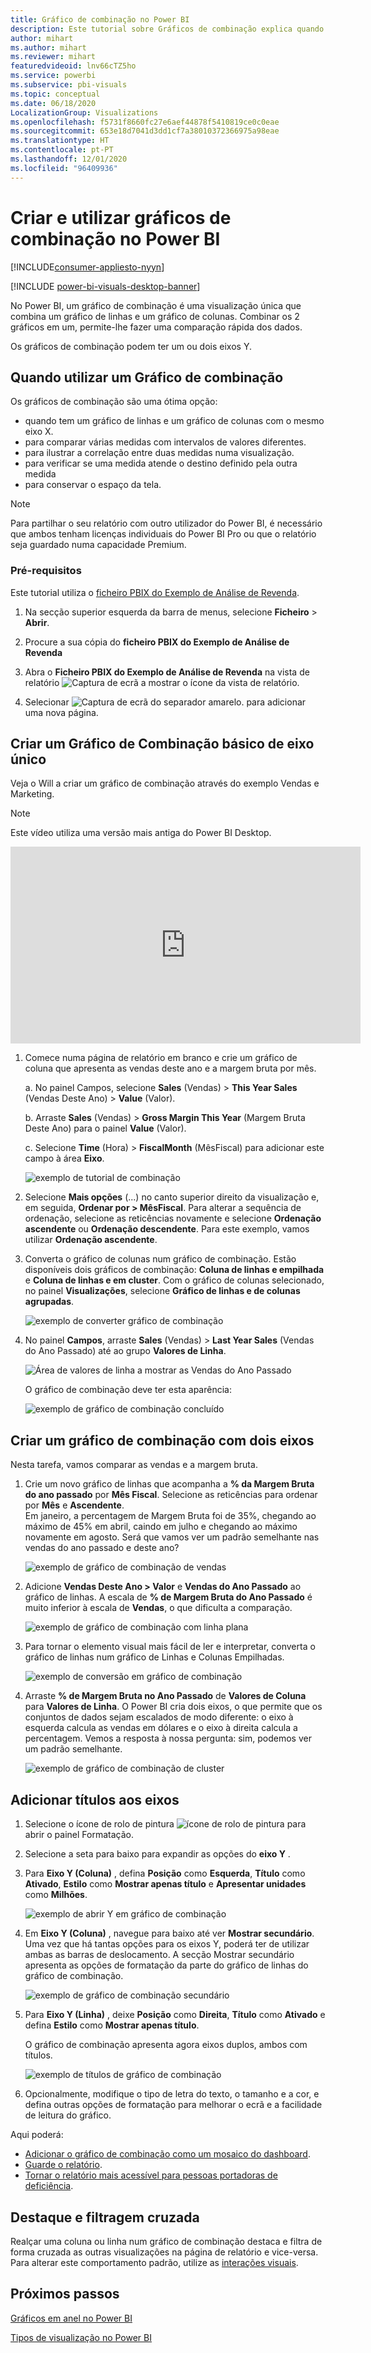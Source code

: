 ```yaml
---
title: Gráfico de combinação no Power BI
description: Este tutorial sobre Gráficos de combinação explica quando utilizá-los e como criá-los no serviço Power BI e Desktop.
author: mihart
ms.author: mihart
ms.reviewer: mihart
featuredvideoid: lnv66cTZ5ho
ms.service: powerbi
ms.subservice: pbi-visuals
ms.topic: conceptual
ms.date: 06/18/2020
LocalizationGroup: Visualizations
ms.openlocfilehash: f5731f8660fc27e6aef44878f5410819ce0c0eae
ms.sourcegitcommit: 653e18d7041d3dd1cf7a38010372366975a98eae
ms.translationtype: HT
ms.contentlocale: pt-PT
ms.lasthandoff: 12/01/2020
ms.locfileid: "96409936"
---
```

# <a name="create-and-use-combo-charts-in-power-bi"></a>Criar e utilizar gráficos de combinação no Power BI

[!INCLUDE[consumer-appliesto-nyyn](../includes/consumer-appliesto-nyyn.md)]

[!INCLUDE [power-bi-visuals-desktop-banner](../includes/power-bi-visuals-desktop-banner.md)]

No Power BI, um gráfico de combinação é uma visualização única que combina um gráfico de linhas e um gráfico de colunas. Combinar os 2 gráficos em um, permite-lhe fazer uma comparação rápida dos dados.

Os gráficos de combinação podem ter um ou dois eixos Y.

## <a name="when-to-use-a-combo-chart"></a>Quando utilizar um Gráfico de combinação
Os gráficos de combinação são uma ótima opção:

* quando tem um gráfico de linhas e um gráfico de colunas com o mesmo eixo X.
* para comparar várias medidas com intervalos de valores diferentes.
* para ilustrar a correlação entre duas medidas numa visualização.
* para verificar se uma medida atende o destino definido pela outra medida
* para conservar o espaço da tela.

> [!NOTE]
> Para partilhar o seu relatório com outro utilizador do Power BI, é necessário que ambos tenham licenças individuais do Power BI Pro ou que o relatório seja guardado numa capacidade Premium.

### <a name="prerequisites"></a>Pré-requisitos
Este tutorial utiliza o [ficheiro PBIX do Exemplo de Análise de Revenda](https://download.microsoft.com/download/9/6/D/96DDC2FF-2568-491D-AAFA-AFDD6F763AE3/Retail%20Analysis%20Sample%20PBIX.pbix).

1. Na secção superior esquerda da barra de menus, selecione **Ficheiro** > **Abrir**.
   
2. Procure a sua cópia do **ficheiro PBIX do Exemplo de Análise de Revenda**

1. Abra o **Ficheiro PBIX do Exemplo de Análise de Revenda** na vista de relatório ![Captura de ecrã a mostrar o ícone da vista de relatório](media/power-bi-visualization-kpi/power-bi-report-view.png).

1. Selecionar ![Captura de ecrã do separador amarelo.](media/power-bi-visualization-kpi/power-bi-yellow-tab.png) para adicionar uma nova página.



## <a name="create-a-basic-single-axis-combo-chart"></a>Criar um Gráfico de Combinação básico de eixo único
Veja o Will a criar um gráfico de combinação através do exemplo Vendas e Marketing.
   > [!NOTE]
   > Este vídeo utiliza uma versão mais antiga do Power BI Desktop.
   > 
   > 
<iframe width="560" height="315" src="https://www.youtube.com/embed/lnv66cTZ5ho?list=PL1N57mwBHtN0JFoKSR0n-tBkUJHeMP2cP" frameborder="0" allowfullscreen></iframe>  

<a name="create"></a>

1. Comece numa página de relatório em branco e crie um gráfico de coluna que apresenta as vendas deste ano e a margem bruta por mês.

    a.  No painel Campos, selecione **Sales** (Vendas) \> **This Year Sales** (Vendas Deste Ano)  > **Value** (Valor).

    b.  Arraste **Sales** (Vendas) \> **Gross Margin This Year** (Margem Bruta Deste Ano) para o painel **Value** (Valor).

    c. Selecione **Time** (Hora) \> **FiscalMonth** (MêsFiscal) para adicionar este campo à área **Eixo**.

    ![exemplo de tutorial de combinação](media/power-bi-visualization-combo-chart/combotutorial1new.png)
5. Selecione **Mais opções** (...) no canto superior direito da visualização e, em seguida, **Ordenar por > MêsFiscal**. Para alterar a sequência de ordenação, selecione as reticências novamente e selecione **Ordenação ascendente** ou **Ordenação descendente**. Para este exemplo, vamos utilizar **Ordenação ascendente**.

6. Converta o gráfico de colunas num gráfico de combinação. Estão disponíveis dois gráficos de combinação: **Coluna de linhas e empilhada** e **Coluna de linhas e em cluster**. Com o gráfico de colunas selecionado, no painel **Visualizações**, selecione **Gráfico de linhas e de colunas agrupadas**.

    ![exemplo de converter gráfico de combinação](media/power-bi-visualization-combo-chart/converttocombo-new2.png)
7. No painel **Campos**, arraste **Sales** (Vendas) \> **Last Year Sales** (Vendas do Ano Passado) até ao grupo **Valores de Linha**.

   ![Área de valores de linha a mostrar as Vendas do Ano Passado](media/power-bi-visualization-combo-chart/linevaluebucket.png)

   O gráfico de combinação deve ter esta aparência:

   ![exemplo de gráfico de combinação concluído](media/power-bi-visualization-combo-chart/combochartdone-new.png)

## <a name="create-a-combo-chart-with-two-axes"></a>Criar um gráfico de combinação com dois eixos
Nesta tarefa, vamos comparar as vendas e a margem bruta.

1. Crie um novo gráfico de linhas que acompanha a **% da Margem Bruta do ano passado** por **Mês Fiscal**. Selecione as reticências para ordenar por **Mês** e **Ascendente**.  
Em janeiro, a percentagem de Margem Bruta foi de 35%, chegando ao máximo de 45% em abril, caindo em julho e chegando ao máximo novamente em agosto. Será que vamos ver um padrão semelhante nas vendas do ano passado e deste ano?

   ![exemplo de gráfico de combinação de vendas](media/power-bi-visualization-combo-chart/combo1-new.png)
2. Adicione **Vendas Deste Ano > Valor** e **Vendas do Ano Passado** ao gráfico de linhas. A escala de **% de Margem Bruta do Ano Passado** é muito inferior à escala de **Vendas**, o que dificulta a comparação.      

   ![exemplo de gráfico de combinação com linha plana](media/power-bi-visualization-combo-chart/flatline-new.png)
3. Para tornar o elemento visual mais fácil de ler e interpretar, converta o gráfico de linhas num gráfico de Linhas e Colunas Empilhadas.

   ![exemplo de conversão em gráfico de combinação](media/power-bi-visualization-combo-chart/converttocombo-new.png)

4. Arraste **% de Margem Bruta no Ano Passado** de **Valores de Coluna** para **Valores de Linha**. O Power BI cria dois eixos, o que permite que os conjuntos de dados sejam escalados de modo diferente: o eixo à esquerda calcula as vendas em dólares e o eixo à direita calcula a percentagem. Vemos a resposta à nossa pergunta: sim, podemos ver um padrão semelhante.

   ![exemplo de gráfico de combinação de cluster](media/power-bi-visualization-combo-chart/power-bi-clustered-combo.png)    

## <a name="add-titles-to-the-axes"></a>Adicionar títulos aos eixos
1. Selecione o ícone de rolo de pintura ![ícone de rolo de pintura](media/power-bi-visualization-combo-chart/power-bi-paintroller.png) para abrir o painel Formatação.
1. Selecione a seta para baixo para expandir as opções do **eixo Y** .
1. Para **Eixo Y (Coluna)** , defina **Posição** como **Esquerda**, **Título** como **Ativado**, **Estilo** como **Mostrar apenas título** e **Apresentar unidades** como **Milhões**.

   ![exemplo de abrir Y em gráfico de combinação](media/power-bi-visualization-combo-chart/power-bi-open-y.png)
4. Em **Eixo Y (Coluna)** , navegue para baixo até ver **Mostrar secundário**. Uma vez que há tantas opções para os eixos Y, poderá ter de utilizar ambas as barras de deslocamento. A secção Mostrar secundário apresenta as opções de formatação da parte do gráfico de linhas do gráfico de combinação.

   ![exemplo de gráfico de combinação secundário](media/power-bi-visualization-combo-chart/power-bi-secondary.png)
5. Para **Eixo Y (Linha)** , deixe **Posição** como **Direita**, **Título** como **Ativado** e defina **Estilo** como **Mostrar apenas título**.

   O gráfico de combinação apresenta agora eixos duplos, ambos com títulos.

   ![exemplo de títulos de gráfico de combinação](media/power-bi-visualization-combo-chart/power-bi-2-titles.png)

6. Opcionalmente, modifique o tipo de letra do texto, o tamanho e a cor, e defina outras opções de formatação para melhorar o ecrã e a facilidade de leitura do gráfico.

Aqui poderá:

* [Adicionar o gráfico de combinação como um mosaico do dashboard](../create-reports/service-dashboard-tiles.md).
* [Guarde o relatório](../create-reports/service-report-save.md).
* [Tornar o relatório mais acessível para pessoas portadoras de deficiência](../create-reports/desktop-accessibility-overview.md).

## <a name="cross-highlighting-and-cross-filtering"></a>Destaque e filtragem cruzada

Realçar uma coluna ou linha num gráfico de combinação destaca e filtra de forma cruzada as outras visualizações na página de relatório e vice-versa. Para alterar este comportamento padrão, utilize as [interações visuais](../create-reports/service-reports-visual-interactions.md).

## <a name="next-steps"></a>Próximos passos

[Gráficos em anel no Power BI](power-bi-visualization-doughnut-charts.md)

[Tipos de visualização no Power BI](power-bi-visualization-types-for-reports-and-q-and-a.md)
